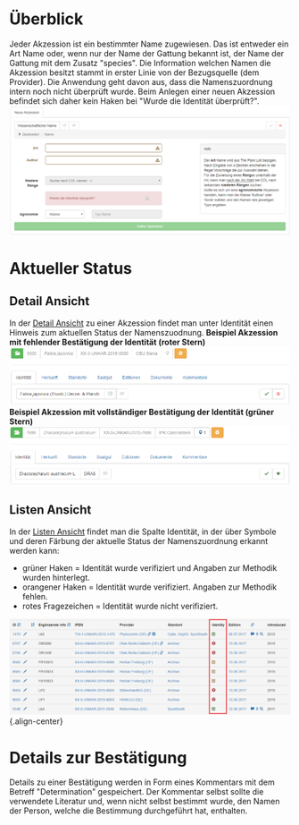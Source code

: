 <!-- TITLE: Identity Verification -->
<!-- SUBTITLE: A quick summary of Identity Verification -->

# Überblick
Jeder Akzession ist ein bestimmter Name zugewiesen. Das ist entweder ein Art Name oder, wenn nur der Name der Gattung bekannt ist, der Name der Gattung mit dem Zusatz "species". Die Information welchen Namen die Akzession besitzt stammt in erster Linie von der Bezugsquelle (dem Provider). Die Anwendung geht davon aus, dass die Namenszuordnung intern noch nicht überprüft wurde. Beim Anlegen einer neuen Akzession befindet sich daher kein Haken bei "Wurde die Identität überprüft?".
![Collmngmnt Newaccession](/uploads/collection/collmngmnt-newaccession.png "Collmngmnt Newaccession")
# Aktueller Status
## Detail Ansicht
In der [Detail Ansicht](/nick-lab/accession-detail-view) zu einer Akzession findet man unter Identität einen Hinweis zum aktuellen Status der Namenszuodnung.
**Beispiel Akzession mit fehlender Bestätigung der Identität (roter Stern)**
![Collmngmnt Identity Short Eg Nocuration](/uploads/collection/collmngmnt-identity-short-eg-nocuration.png "Collmngmnt Identity Short Eg Nocuration")
**Beispiel Akzession mit vollständiger Bestätigung der Identität (grüner Stern)**
![Collmngmnt Identity Short Eg Curationok](/uploads/collection/collmngmnt-identity-short-eg-curationok.png "Collmngmnt Identity Short Eg Curationok")
## Listen Ansicht
In der [Listen Ansicht](/nick-lab/accession-list-view) findet man die Spalte Identität, in der über Symbole und deren Färbung der aktuelle Status der Namenszuordnung erkannt werden kann:
* grüner Haken = Identität wurde verifiziert und Angaben zur Methodik wurden hinterlegt.
* orangener Haken = Identität wurde verifiziert. Angaben zur Methodik fehlen.
* rotes Fragezeichen = Identität wurde nicht verifiziert.

![Statusverificationlistview](/uploads/nicklab/statusverificationlistview.png "Statusverificationlistview"){.align-center}
# Details zur Bestätigung
Details zu einer Bestätigung werden in Form eines Kommentars mit dem Betreff "Determination" gespeichert. Der Kommentar selbst sollte die verwendete Literatur und, wenn nicht selbst bestimmt wurde, den Namen der Person, welche die Bestimmung durchgeführt hat, enthalten.